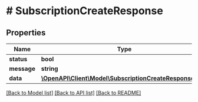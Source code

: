 # # SubscriptionCreateResponse

## Properties

Name | Type | Description | Notes
------------ | ------------- | ------------- | -------------
**status** | **bool** |  |
**message** | **string** |  |
**data** | [**\OpenAPI\Client\Model\SubscriptionCreateResponseData**](SubscriptionCreateResponseData.md) |  |

[[Back to Model list]](../../README.md#models) [[Back to API list]](../../README.md#endpoints) [[Back to README]](../../README.md)
